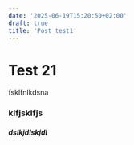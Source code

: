 ```yaml
---
date: '2025-06-19T15:20:50+02:00'
draft: true
title: 'Post_test1'
---
```


# Test 21

fsklfnlkdsna


### klfjsklfjs

##### dslkjdlskjdl